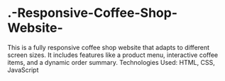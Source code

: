# .-Responsive-Coffee-Shop-Website-
This is a fully responsive coffee shop website that adapts to different screen sizes. It includes features like a product menu, interactive coffee items, and a dynamic order summary.  Technologies Used: HTML, CSS, JavaScript
